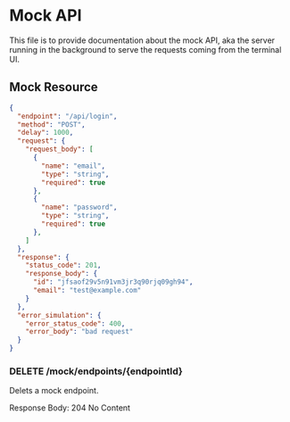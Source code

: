 # Mock API
This file is to provide documentation about the mock API, aka the server running in the background to serve the requests coming from the terminal UI.

## Mock Resource
[//]: <> (Continue...)
```json
{
  "endpoint": "/api/login",
  "method": "POST",
  "delay": 1000,
  "request": {
    "request_body": [
      {
        "name": "email",
        "type": "string",
        "required": true
      },
      {
        "name": "password",
        "type": "string",
        "required": true
      },
    ]
  },
  "response": {
    "status_code": 201,
    "response_body": {
      "id": "jfsaof29v5n91vm3jr3q90rjq09gh94",
      "email": "test@example.com"
    }
  },
  "error_simulation": {
    "error_status_code": 400,
    "error_body": "bad request"
  }
}
```

### DELETE /mock/endpoints/{endpointId}
Delets a mock endpoint.

Response Body: 204 No Content

